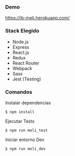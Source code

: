 ### Demo

https://jb-meli.herokuapp.com/

### Stack Elegido

* Node.js
* Express
* React.js
* Redux
* React Router
* Webpack
* Sass
* Jest (Testing)

### Comandos

Instalar dependencias

```
$ npm install
```

Ejecutar Tests

```
$ npm run meli_test
```

Iniciar entorno Dev

```
$ npm run meli_dev
```
